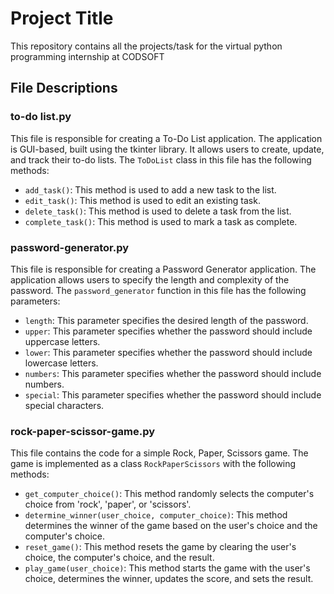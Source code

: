 # Project Title

This repository contains all the projects/task for the virtual python programming internship at CODSOFT

## File Descriptions

### to-do list.py

This file is responsible for creating a To-Do List application. The application is GUI-based, built using the tkinter library. It allows users to create, update, and track their to-do lists. The `ToDoList` class in this file has the following methods:

- `add_task()`: This method is used to add a new task to the list.
- `edit_task()`: This method is used to edit an existing task.
- `delete_task()`: This method is used to delete a task from the list.
- `complete_task()`: This method is used to mark a task as complete.

### password-generator.py

This file is responsible for creating a Password Generator application. The application allows users to specify the length and complexity of the password. The `password_generator` function in this file has the following parameters:

- `length`: This parameter specifies the desired length of the password.
- `upper`: This parameter specifies whether the password should include uppercase letters.
- `lower`: This parameter specifies whether the password should include lowercase letters.
- `numbers`: This parameter specifies whether the password should include numbers.
- `special`: This parameter specifies whether the password should include special characters.

### rock-paper-scissor-game.py

This file contains the code for a simple Rock, Paper, Scissors game. The game is implemented as a class `RockPaperScissors` with the following methods:

- `get_computer_choice()`: This method randomly selects the computer's choice from 'rock', 'paper', or 'scissors'.
- `determine_winner(user_choice, computer_choice)`: This method determines the winner of the game based on the user's choice and the computer's choice.
- `reset_game()`: This method resets the game by clearing the user's choice, the computer's choice, and the result.
- `play_game(user_choice)`: This method starts the game with the user's choice, determines the winner, updates the score, and sets the result.

